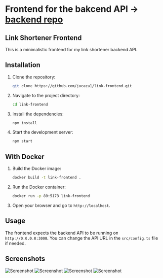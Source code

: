 # Frontend for the bakcend API -> [backend repo](https://github.com/jucaza1/link_shortener_ts)
## Link Shortener Frontend
This is a minimalistic frontend for my link shortener backend API.
## Installation
1. Clone the repository:
   ```bash
   git clone https://github.com/jucaza1/link-frontend.git
    ```
2. Navigate to the project directory:
    ```bash
    cd link-frontend
    ```
3. Install the dependencies:
    ```bash
    npm install
    ```
4. Start the development server:
    ```bash
    npm start
    ```

## With Docker
1. Build the Docker image:
    ```bash
    docker build -t link-frontend .
    ```
2. Run the Docker container:
    ```bash
    docker run -p 80:5173 link-frontend
    ```
3. Open your browser and go to `http://localhost`.

## Usage
The frontend expects the backend API to be running on `http://0.0.0.0:3000`.
You can change the API URL in the `src/config.ts` file if needed.

## Screenshots
![Screenshot](screenshots/Selection_038.png)
![Screenshot](screenshots/Selection_039.png)
![Screenshot](screenshots/Selection_040.png)
![Screenshot](screenshots/Selection_041.png)


